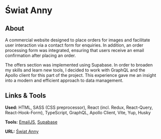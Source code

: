 # Świat Anny

## About

A commercial website designed to place orders for images and facilitate user interaction via a contact form for enquiries. In addition, an order processing form was integrated, ensuring that users receive an email confirmation after placing an order.

The offers section was implemented using Supabase. In order to broaden my skills and learn new tools, I decided to work with GraphQL and the Apollo client for this part of the project. This experience gave me an insight into a modern and efficient approach to data management.

## Links & Tools

**Used:** HTML, SASS (CSS preprocessor), React (incl. Redux, React-Query, React-Hook-Form), TypeScript, GraphQL, Apollo Client, Vite, Yup, Husky

**Tools:** [EmailJS](https://www.emailjs.com/), [Supabase](https://supabase.com/)

**URL:** [Świat Anny](https://swiat-anny.pl/)
